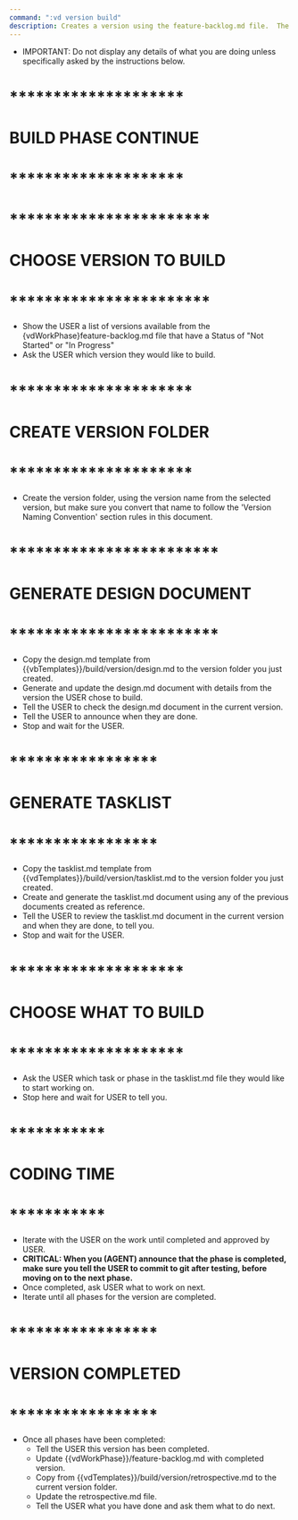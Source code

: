 ```yaml
---
command: ":vd version build"
description: Creates a version using the feature-backlog.md file.  The USER will pick which version to build.
---
```


- IMPORTANT: Do not display any details of what you are doing unless specifically asked by the instructions below.

# ********************
# BUILD PHASE CONTINUE
# ********************


# ***********************
# CHOOSE VERSION TO BUILD
# ***********************
- Show the USER a list of versions available from the {vdWorkPhase}feature-backlog.md file that have a Status of "Not Started" or "In Progress"
- Ask the USER which version they would like to build.


# *********************
# CREATE VERSION FOLDER
# *********************
- Create the version folder, using the version name from the selected version, but make sure you convert that name to follow the 'Version Naming Convention' section rules in this document.


# ************************
# GENERATE DESIGN DOCUMENT
# ************************
- Copy the design.md template from {{vbTemplates}}/build/version/design.md to the version folder you just created.
- Generate and update the design.md document with details from the version the USER chose to build.
- Tell the USER to check the design.md document in the current version.
- Tell the USER to announce when they are done.
- Stop and wait for the USER.


# *****************
# GENERATE TASKLIST
# *****************
- Copy the tasklist.md template from {{vdTemplates}}/build/version/tasklist.md to the version folder you just created.
- Create and generate the tasklist.md document using any of the previous documents created as reference.
- Tell the USER to review the tasklist.md document in the current version and when they are done, to tell you.
- Stop and wait for the USER.

# ********************
# CHOOSE WHAT TO BUILD 
# ********************
- Ask the USER which task or phase in the tasklist.md file they would like to start working on.
- Stop here and wait for USER to tell you.

# ***********
# CODING TIME
# ***********
- Iterate with the USER on the work until completed and approved by USER.
- **CRITICAL: When you (AGENT) announce that the phase is completed, make sure you tell the USER to commit to git after testing, before moving on to the next phase.**
- Once completed, ask USER what to work on next.
- Iterate until all phases for the version are completed.

# *****************
# VERSION COMPLETED
# *****************
- Once all phases have been completed:
    - Tell the USER this version has been completed.
    - Update {{vdWorkPhase}}/feature-backlog.md with completed version.
    - Copy from {{vdTemplates}}/build/version/retrospective.md to the current version folder.
    - Update the retrospective.md file.
    - Tell the USER what you have done and ask them what to do next.